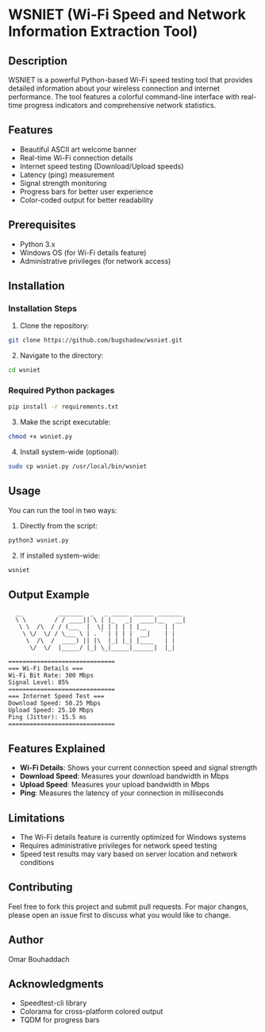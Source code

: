 # WSNIET (Wi-Fi Speed and Network Information Extraction Tool)

## Description
WSNIET is a powerful Python-based Wi-Fi speed testing tool that provides detailed information about your wireless connection and internet performance. The tool features a colorful command-line interface with real-time progress indicators and comprehensive network statistics.

## Features
- Beautiful ASCII art welcome banner
- Real-time Wi-Fi connection details
- Internet speed testing (Download/Upload speeds)
- Latency (ping) measurement
- Signal strength monitoring
- Progress bars for better user experience
- Color-coded output for better readability

## Prerequisites
- Python 3.x
- Windows OS (for Wi-Fi details feature)
- Administrative privileges (for network access)

## Installation

### Installation Steps

1. Clone the repository:
```bash
git clone https://github.com/bugshadow/wsniet.git
```

2. Navigate to the directory:
```bash
cd wsniet
```
### Required Python packages
```bash
pip install -r requirements.txt
```


3. Make the script executable:
```bash
chmod +x wsniet.py
```

4. Install system-wide (optional):
```bash
sudo cp wsniet.py /usr/local/bin/wsniet
```

## Usage
You can run the tool in two ways:

1. Directly from the script:
```bash
python3 wsniet.py
```

2. If installed system-wide:
```bash
wsniet
```

## Output Example
```
  __          _______  _   _ _____ ______ _______ 
  \ \        / / ____|| \ | |_   _|  ____|__   __| 
   \ \  /\  / / (___  |  \| | | | | |__     | |   
    \ \/  \/ / \___ \ | . ` | | | |  __|    | |   
     \  /\  /  ____) || |\  |_| |_| |____   | |   
      \/  \/  |_____/ |_| \_|_____|______|  |_|   

==============================
=== Wi-Fi Details ===
Wi-Fi Bit Rate: 300 Mbps
Signal Level: 85%
==============================
=== Internet Speed Test ===
Download Speed: 50.25 Mbps
Upload Speed: 25.10 Mbps
Ping (Jitter): 15.5 ms
==============================
```

## Features Explained
- **Wi-Fi Details**: Shows your current connection speed and signal strength
- **Download Speed**: Measures your download bandwidth in Mbps
- **Upload Speed**: Measures your upload bandwidth in Mbps
- **Ping**: Measures the latency of your connection in milliseconds

## Limitations
- The Wi-Fi details feature is currently optimized for Windows systems
- Requires administrative privileges for network speed testing
- Speed test results may vary based on server location and network conditions

## Contributing
Feel free to fork this project and submit pull requests. For major changes, please open an issue first to discuss what you would like to change.


## Author
Omar Bouhaddach

## Acknowledgments
- Speedtest-cli library
- Colorama for cross-platform colored output
- TQDM for progress bars
